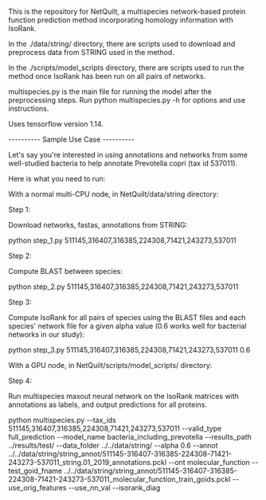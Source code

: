 This is the repository for NetQuilt, a multispecies network-based protein function prediction method incorporating homology information with IsoRank.

In the ./data/string/ directory, there are scripts used to download and preprocess data from STRING used in the method.

In the ./scripts/model_scripts directory, there are scripts used to run the method once IsoRank has been run on all pairs of networks.

multispecies.py is the main file for running the model after the preprocessing steps. Run python multispecies.py -h for options and use instructions.

Uses tensorflow version 1.14.

---------- Sample Use Case ----------

Let's say you're interested in using annotations and networks from some well-studied bacteria to help annotate Prevotella copri (tax id 537011).

Here is what you need to run:

With a normal multi-CPU node, in NetQuilt/data/string directory:

Step 1:

Download networks, fastas, annotations from STRING:

python step_1.py 511145,316407,316385,224308,71421,243273,537011

Step 2:

Compute BLAST between species:

python step_2.py 511145,316407,316385,224308,71421,243273,537011

Step 3:

Compute IsoRank for all pairs of species using the BLAST files and each species' network file for a given alpha value (0.6 works well for bacterial networks in our study):

python step_3.py 511145,316407,316385,224308,71421,243273,537011 0.6

With a GPU node, in NetQuilt/scripts/model_scripts/ directory:

Step 4:

Run multispecies maxout neural network on the IsoRank matrices with annotations as labels, and output predictions for all proteins.

python multispecies.py --tax_ids 511145,316407,316385,224308,71421,243273,537011 --valid_type full_prediction --model_name bacteria_including_prevotella 
    --results_path ../results/test/ --data_folder ../../data/string/ --alpha 0.6 --annot ../../data/string/string_annot/511145-316407-316385-224308-71421-243273-537011_string.01_2019_annotations.pckl 
    --ont molecular_function --test_goid_fname ../../data/string/string_annot/511145-316407-316385-224308-71421-243273-537011_molecular_function_train_goids.pckl 
    --use_orig_features --use_nn_val --isorank_diag
